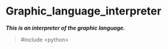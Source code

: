 # Graphic_language_interpreter
***This is an interpreter of the graphic language.***

> \#include \<python\>
